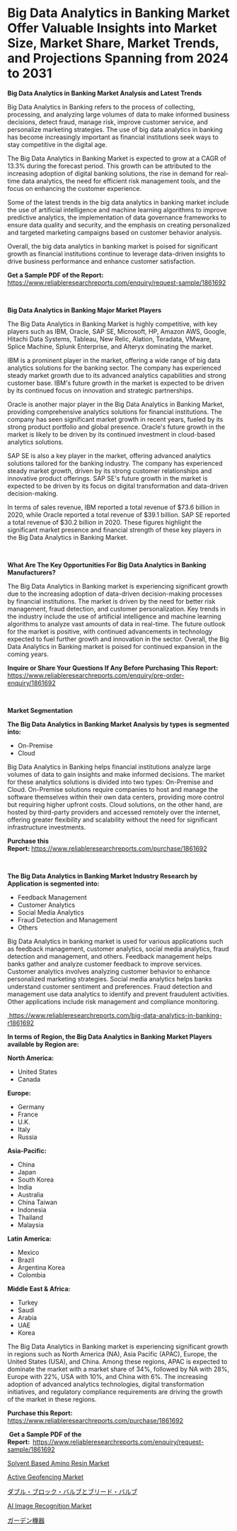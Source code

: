 <p><h1>Big Data Analytics in Banking Market Offer Valuable Insights into Market Size, Market Share, Market Trends, and Projections Spanning from 2024 to 2031</h1></p><p><strong>Big Data Analytics in Banking Market Analysis and Latest Trends</strong></p>
<p><p>Big Data Analytics in Banking refers to the process of collecting, processing, and analyzing large volumes of data to make informed business decisions, detect fraud, manage risk, improve customer service, and personalize marketing strategies. The use of big data analytics in banking has become increasingly important as financial institutions seek ways to stay competitive in the digital age.</p><p>The Big Data Analytics in Banking Market is expected to grow at a CAGR of 13.3% during the forecast period. This growth can be attributed to the increasing adoption of digital banking solutions, the rise in demand for real-time data analytics, the need for efficient risk management tools, and the focus on enhancing the customer experience.</p><p>Some of the latest trends in the big data analytics in banking market include the use of artificial intelligence and machine learning algorithms to improve predictive analytics, the implementation of data governance frameworks to ensure data quality and security, and the emphasis on creating personalized and targeted marketing campaigns based on customer behavior analysis.</p><p>Overall, the big data analytics in banking market is poised for significant growth as financial institutions continue to leverage data-driven insights to drive business performance and enhance customer satisfaction.</p></p>
<p><strong>Get a Sample PDF of the Report:&nbsp;</strong> <a href="https://www.reliableresearchreports.com/enquiry/request-sample/1861692">https://www.reliableresearchreports.com/enquiry/request-sample/1861692</a></p>
<p>&nbsp;</p>
<p><strong>Big Data Analytics in Banking Major Market Players</strong></p>
<p><p>The Big Data Analytics in Banking Market is highly competitive, with key players such as IBM, Oracle, SAP SE, Microsoft, HP, Amazon AWS, Google, Hitachi Data Systems, Tableau, New Relic, Alation, Teradata, VMware, Splice Machine, Splunk Enterprise, and Alteryx dominating the market.</p><p>IBM is a prominent player in the market, offering a wide range of big data analytics solutions for the banking sector. The company has experienced steady market growth due to its advanced analytics capabilities and strong customer base. IBM's future growth in the market is expected to be driven by its continued focus on innovation and strategic partnerships.</p><p>Oracle is another major player in the Big Data Analytics in Banking Market, providing comprehensive analytics solutions for financial institutions. The company has seen significant market growth in recent years, fueled by its strong product portfolio and global presence. Oracle's future growth in the market is likely to be driven by its continued investment in cloud-based analytics solutions.</p><p>SAP SE is also a key player in the market, offering advanced analytics solutions tailored for the banking industry. The company has experienced steady market growth, driven by its strong customer relationships and innovative product offerings. SAP SE's future growth in the market is expected to be driven by its focus on digital transformation and data-driven decision-making.</p><p>In terms of sales revenue, IBM reported a total revenue of $73.6 billion in 2020, while Oracle reported a total revenue of $39.1 billion. SAP SE reported a total revenue of $30.2 billion in 2020. These figures highlight the significant market presence and financial strength of these key players in the Big Data Analytics in Banking Market.</p></p>
<p>&nbsp;</p>
<p><strong>What Are The Key Opportunities For Big Data Analytics in Banking Manufacturers?</strong></p>
<p><p>The Big Data Analytics in Banking market is experiencing significant growth due to the increasing adoption of data-driven decision-making processes by financial institutions. The market is driven by the need for better risk management, fraud detection, and customer personalization. Key trends in the industry include the use of artificial intelligence and machine learning algorithms to analyze vast amounts of data in real-time. The future outlook for the market is positive, with continued advancements in technology expected to fuel further growth and innovation in the sector. Overall, the Big Data Analytics in Banking market is poised for continued expansion in the coming years.</p></p>
<p><strong>Inquire or Share Your Questions If Any Before Purchasing This Report:</strong> <a href="https://www.reliableresearchreports.com/enquiry/pre-order-enquiry/1861692">https://www.reliableresearchreports.com/enquiry/pre-order-enquiry/1861692</a></p>
<p>&nbsp;</p>
<p><strong>Market Segmentation</strong></p>
<p><strong>The Big Data Analytics in Banking Market Analysis by types is segmented into:</strong></p>
<p><ul><li>On-Premise</li><li>Cloud</li></ul></p>
<p><p>Big Data Analytics in Banking helps financial institutions analyze large volumes of data to gain insights and make informed decisions. The market for these analytics solutions is divided into two types: On-Premise and Cloud. On-Premise solutions require companies to host and manage the software themselves within their own data centers, providing more control but requiring higher upfront costs. Cloud solutions, on the other hand, are hosted by third-party providers and accessed remotely over the internet, offering greater flexibility and scalability without the need for significant infrastructure investments.</p></p>
<p><strong>Purchase this Report:&nbsp;</strong><a href="https://www.reliableresearchreports.com/purchase/1861692">https://www.reliableresearchreports.com/purchase/1861692</a></p>
<p>&nbsp;</p>
<p><strong>The Big Data Analytics in Banking Market Industry Research by Application is segmented into:</strong></p>
<p><ul><li>Feedback Management</li><li>Customer Analytics</li><li>Social Media Analytics</li><li>Fraud Detection and Management</li><li>Others</li></ul></p>
<p><p>Big Data Analytics in banking market is used for various applications such as feedback management, customer analytics, social media analytics, fraud detection and management, and others. Feedback management helps banks gather and analyze customer feedback to improve services. Customer analytics involves analyzing customer behavior to enhance personalized marketing strategies. Social media analytics helps banks understand customer sentiment and preferences. Fraud detection and management use data analytics to identify and prevent fraudulent activities. Other applications include risk management and compliance monitoring.</p></p>
<p><a href="https://www.reliableresearchreports.com/big-data-analytics-in-banking-r1861692">&nbsp;https://www.reliableresearchreports.com/big-data-analytics-in-banking-r1861692</a></p>
<p><strong>In terms of Region, the Big Data Analytics in Banking Market Players available by Region are:</strong></p>
<p>
    <p> <strong> North America: </strong>
        <ul>
            <li>United States</li>
            <li>Canada</li>
        </ul>
        </p> 
    <p> <strong> Europe: </strong>
        <ul>
            <li>Germany</li>
            <li>France</li>
            <li>U.K.</li>
            <li>Italy</li>
            <li>Russia</li>
        </ul>
        </p> 
    <p> <strong> Asia-Pacific: </strong>
        <ul>
            <li>China</li>
            <li>Japan</li>
            <li>South Korea</li>
            <li>India</li>
            <li>Australia</li>
            <li>China Taiwan</li>
            <li>Indonesia</li>
            <li>Thailand</li>
            <li>Malaysia</li>
        </ul>
        </p> 
    <p> <strong> Latin America: </strong>
        <ul>
            <li>Mexico</li>
            <li>Brazil</li>
            <li>Argentina Korea</li>
            <li>Colombia</li>
        </ul>
        </p> 
    <p> <strong> Middle East & Africa: </strong>
        <ul>
            <li>Turkey</li>
            <li>Saudi</li>
            <li>Arabia</li>
            <li>UAE</li>
            <li>Korea</li>
        </ul>
    </p>
    </p>
<p><p>The Big Data Analytics in Banking market is experiencing significant growth in regions such as North America (NA), Asia Pacific (APAC), Europe, the United States (USA), and China. Among these regions, APAC is expected to dominate the market with a market share of 34%, followed by NA with 28%, Europe with 22%, USA with 10%, and China with 6%. The increasing adoption of advanced analytics technologies, digital transformation initiatives, and regulatory compliance requirements are driving the growth of the market in these regions.</p></p>
<p><strong>Purchase this Report: </strong><a href="https://www.reliableresearchreports.com/purchase/1861692">https://www.reliableresearchreports.com/purchase/1861692</a></p>
<p>&nbsp;<strong>Get a Sample PDF of the Report:&nbsp;&nbsp;</strong><a href="https://www.reliableresearchreports.com/enquiry/request-sample/1861692">https://www.reliableresearchreports.com/enquiry/request-sample/1861692</a></p>
<p><strong></strong></p>
<p><p><a href="https://issuu.com/reportprime-2/docs/solvent-based-amino-resin-market-size-2030.pptx">Solvent Based Amino Resin Market</a></p><p><a href="https://github.com/brentleyjimmiealvaradoz4l1rea/Market-Research-Report-List-2/blob/main/active-geofencing-market.md">Active Geofencing Market</a></p><p><a href="https://github.com/EstaSprer20231/Market-Research-Report-List-1/blob/main/931029659504.md">ダブル・ブロック・バルブとブリード・バルブ</a></p><p><a href="https://github.com/Angelnienowdseej3e45z3p8c/Market-Research-Report-List-2/blob/main/ai-image-recognition-market.md">AI Image Recognition Market</a></p><p><a href="https://github.com/klon646/Market-Research-Report-List-1/blob/main/482523559505.md">ガーデン機器</a></p></p>